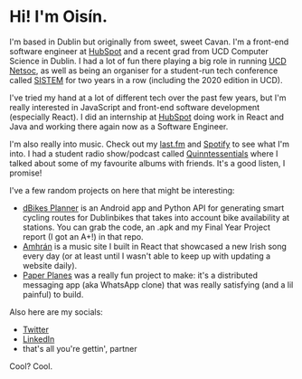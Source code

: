 # Hi! I'm Oisín.

I'm based in Dublin but originally from sweet, sweet Cavan. I'm a front-end software engineer at [HubSpot](https://www.hubspot.com/) and a recent grad from UCD Computer Science in Dublin. I had a lot of fun there playing a big role in running [UCD Netsoc](https://netsoc.ucd.ie), as well as being an organiser for a student-run tech conference called [SISTEM](https://sistem.intersocs.ie) for two years in a row (including the 2020 edition in UCD). 

I've tried my hand at a lot of different tech over the past few years, but I'm really interested in JavaScript and front-end software development (especially React). I did an internship at [HubSpot](https://github.com/hubspot/) doing work in React and Java and working there again now as a Software Engineer.

I'm also really into music. Check out my [last.fm](https://www.last.fm/user/Oisin1001/) and [Spotify](https://open.spotify.com/user/1171185445) to see what I'm into. I had a student radio show/podcast called [Quinntessentials](https://www.mixcloud.com/quinntessentials/) where I talked about some of my favourite albums with friends. It's a good listen, I promise!

I've a few random projects on here that might be interesting:
* [dBikes Planner](https://github.com/oisinq/dbikes-planner) is an Android app and Python API for generating smart cycling routes for Dublinbikes that takes into account bike availability at stations. You can grab the code, an .apk and my Final Year Project report (I got an A+!) in that repo.
* [Amhrán](https://github.com/oisinq/amhran) is a music site I built in React that showcased a new Irish song every day (or at least until I wasn't able to keep up with updating a website daily).
* [Paper Planes](https://github.com/DarraghClarke/Paper-Planes) was a really fun project to make: it's a distributed messaging app (aka WhatsApp clone) that was really satisfying (and a lil painful) to build.

Also here are my socials:
* [Twitter](https://twitter.com/oisinq_)
* [LinkedIn](https://linkedin.com/in/oisinq)
* that's all you're gettin', partner

Cool? Cool. 
